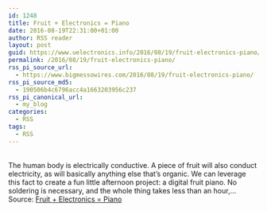 ```yaml
---
id: 1248
title: Fruit + Electronics = Piano
date: 2016-08-19T22:31:00+01:00
author: RSS reader
layout: post
guid: https://www.uelectronics.info/2016/08/19/fruit-electronics-piano/
permalink: /2016/08/19/fruit-electronics-piano/
rss_pi_source_url:
  - https://www.bigmessowires.com/2016/08/19/fruit-electronics-piano/
rss_pi_source_md5:
  - 190506b4c6796acc4a1663203956c237
rss_pi_canonical_url:
  - my_blog
categories:
  - RSS
tags:
  - RSS
---
```

&#013;  
The human body is electrically conductive. A piece of fruit will also conduct electricity, as will basically anything else that’s organic. We can leverage this fact to create a fun little afternoon project: a digital fruit piano. No soldering is necessary, and the whole thing takes less than an hour,…&#013;  
Source: <a href="https://www.bigmessowires.com/2016/08/19/fruit-electronics-piano/" target="_blank">Fruit + Electronics = Piano</a>